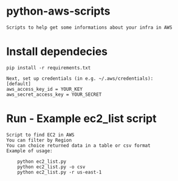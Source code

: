 # python-aws-scripts

    Scripts to help get some informations about your infra in AWS

# Install dependecies
    pip install -r requirements.txt

    Next, set up credentials (in e.g. ~/.aws/credentials):
    [default]
    aws_access_key_id = YOUR_KEY
    aws_secret_access_key = YOUR_SECRET

# Run - Example ec2_list script
    Script to find EC2 in AWS
    You can filter by Region 
    You can choice returned data in a table or csv format
    Example of usage:

        python ec2_list.py 
        python ec2_list.py -o csv
        python ec2_list.py -r us-east-1

